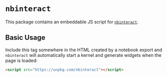 # `nbinteract`

This package contains an embeddable JS script for [`nbinteract`][nbi].

[nbi]: https://github.com/SamLau95/nbinteract

## Basic Usage

Include this tag somewhere in the HTML created by a notebook export and
`nbinteract` will automatically start a kernel and generate widgets when the
page is loaded:

```html
<script src="https://unpkg.com/nbinteract"></script>
```
